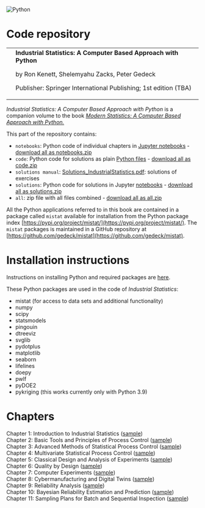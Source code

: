 ![Python](https://github.com/gedeck/mistat-code-solutions/actions/workflows/run-notebooks.yml/badge.svg)

# Code repository
<table>
<tr>
<td><!--<img src="../img/IndustrialStatistics.png" width=250>--></td>
<td>
  <b>Industrial Statistics: A Computer Based Approach with Python</b>

by Ron Kenett, Shelemyahu Zacks, Peter Gedeck

Publisher: Springer International Publishing; 1st edition (TBA)
<!--
ISBN-13: 978-3031075650
Buy on 
<a href="https://www.amazon.com/Modern-Statistics-Computer-Based-Technology-Engineering/dp/303107565X/">Amazon</a>, 
<a href="https://www.barnesandnoble.com/w/modern-statistics-ron-kenett/1141391736">Barnes & Noble</a>
-->
<!-- Errata: http://oreilly.com/catalog/errata.csp?isbn=9781492072942 -->
</td>
</tr>
</table>

<p><i>Industrial Statistics: A Computer Based Approach with Python</i> is a companion volume to the book <a href="../ModernStatistics"><i>Modern Statistics: A Computer Based Approach with Python.</i></a></p>

This part of the repository contains:

- `notebooks`: Python code of individual chapters in 
  [Jupyter notebooks](https://github.com/gedeck/mistat-code-solutions/tree/main/IndustrialStatistics/notebooks) - 
  [download all as notebooks.zip](notebooks.zip)
- `code`: Python code for solutions as plain 
  [Python files](https://github.com/gedeck/mistat-code-solutions/tree/main/IndustrialStatistics/code) - 
  [download all as code.zip](code.zip)
- `solutions manual`: [Solutions_IndustrialStatistics.pdf](Solutions_IndustrialStatistics.pdf): solutions of exercises
- `solutions`: Python code for solutions in Jupyter 
  [notebooks](https://github.com/gedeck/mistat-code-solutions/tree/main/IndustrialStatistics/solutions) - 
  [download all as solutions.zip](solutions.zip)
- `all`: zip file with all files combined - [download all as all.zip](all.zip)

All the Python applications referred to in this book are contained in a package called `mistat` available 
for installation from the Python package index [https://pypi.org/project/mistat/](https://pypi.org/project/mistat/).
The `mistat` packages is maintained in a GitHub repository at [https://github.com/gedeck/mistat](https://github.com/gedeck/mistat).


# Installation instructions
Instructions on installing Python and required packages are <a href="../doc/installPython">here</a>.

These Python packages are used in the code of _Industrial Statistics_: 
- mistat (for access to data sets and additional functionality)
- numpy 
- scipy 
- statsmodels
- pingouin
- dtreeviz
- svglib
- pydotplus
- matplotlib
- seaborn
- lifelines
- doepy
- pwlf
- pyDOE2
- pykriging (this works currently only with Python 3.9)

# Chapters

Chapter 1: Introduction to Industrial Statistics (<a href="blogs/Chap001.md">sample</a>)<br>
Chapter 2: Basic Tools and Principles of Process Control (<a href="blogs/Chap002.md">sample</a>)<br>
Chapter 3: Advanced Methods of Statistical Process Control (<a href="blogs/Chap003.md">sample</a>)<br>
Chapter 4: Multivariate Statistical Process Control (<a href="blogs/Chap004.md">sample</a>)<br>
Chapter 5: Classical Design and Analysis of Experiments (<a href="blogs/Chap005.md">sample</a>)<br>
Chapter 6: Quality by Design (<a href="blogs/Chap006.md">sample</a>)<br>
Chapter 7: Computer Experiments (<a href="blogs/Chap007.md">sample</a>)<br>
Chapter 8: Cybermanufacturing and Digital Twins (<a href="blogs/Chap008.md">sample</a>)<br>
Chapter 9: Reliability Analysis (<a href="blogs/Chap009.md">sample</a>)<br>
Chapter 10: Bayesian Reliability Estimation and Prediction (<a href="blogs/Chap010.md">sample</a>)<br>
Chapter 11: Sampling Plans for Batch and Sequential Inspection (<a href="blogs/Chap011.md">sample</a>)<br>
